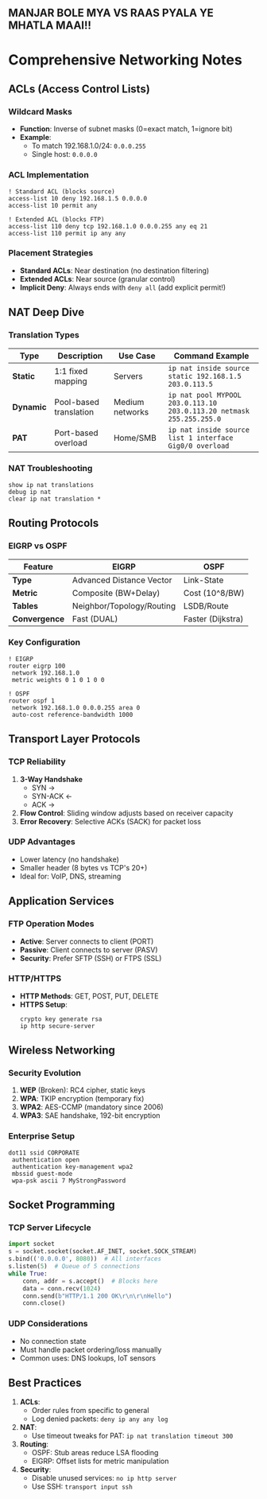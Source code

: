 ## MANJAR BOLE MYA VS RAAS PYALA YE MHATLA MAAI!!

# **Comprehensive Networking Notes**

## **ACLs (Access Control Lists)**
### **Wildcard Masks**
- **Function**: Inverse of subnet masks (0=exact match, 1=ignore bit)
- **Example**: 
  - To match 192.168.1.0/24: `0.0.0.255`
  - Single host: `0.0.0.0`

### **ACL Implementation**
```cisco
! Standard ACL (blocks source)
access-list 10 deny 192.168.1.5 0.0.0.0
access-list 10 permit any

! Extended ACL (blocks FTP)
access-list 110 deny tcp 192.168.1.0 0.0.0.255 any eq 21
access-list 110 permit ip any any
```

### **Placement Strategies**
- **Standard ACLs**: Near destination (no destination filtering)
- **Extended ACLs**: Near source (granular control)
- **Implicit Deny**: Always ends with `deny all` (add explicit permit!)

## **NAT Deep Dive**
### **Translation Types**
| Type | Description | Use Case | Command Example |
|------|-------------|----------|-----------------|
| **Static** | 1:1 fixed mapping | Servers | `ip nat inside source static 192.168.1.5 203.0.113.5` |
| **Dynamic** | Pool-based translation | Medium networks | `ip nat pool MYPOOL 203.0.113.10 203.0.113.20 netmask 255.255.255.0` |
| **PAT** | Port-based overload | Home/SMB | `ip nat inside source list 1 interface Gig0/0 overload` |

### **NAT Troubleshooting**
```cisco
show ip nat translations
debug ip nat
clear ip nat translation *
```

## **Routing Protocols**
### **EIGRP vs OSPF**
| Feature | EIGRP | OSPF |
|---------|-------|------|
| **Type** | Advanced Distance Vector | Link-State |
| **Metric** | Composite (BW+Delay) | Cost (10^8/BW) |
| **Tables** | Neighbor/Topology/Routing | LSDB/Route |
| **Convergence** | Fast (DUAL) | Faster (Dijkstra) |

### **Key Configuration**
```cisco
! EIGRP
router eigrp 100
 network 192.168.1.0
 metric weights 0 1 0 1 0 0

! OSPF
router ospf 1
 network 192.168.1.0 0.0.0.255 area 0
 auto-cost reference-bandwidth 1000
```

## **Transport Layer Protocols**
### **TCP Reliability**
1. **3-Way Handshake**
   - SYN → 
   - SYN-ACK ← 
   - ACK →
2. **Flow Control**: Sliding window adjusts based on receiver capacity
3. **Error Recovery**: Selective ACKs (SACK) for packet loss

### **UDP Advantages**
- Lower latency (no handshake)
- Smaller header (8 bytes vs TCP's 20+)
- Ideal for: VoIP, DNS, streaming

## **Application Services**
### **FTP Operation Modes**
- **Active**: Server connects to client (PORT)
- **Passive**: Client connects to server (PASV)
- **Security**: Prefer SFTP (SSH) or FTPS (SSL)

### **HTTP/HTTPS**
- **HTTP Methods**: GET, POST, PUT, DELETE
- **HTTPS Setup**:
  ```cisco
  crypto key generate rsa
  ip http secure-server
  ```

## **Wireless Networking**
### **Security Evolution**
1. **WEP** (Broken): RC4 cipher, static keys
2. **WPA**: TKIP encryption (temporary fix)
3. **WPA2**: AES-CCMP (mandatory since 2006)
4. **WPA3**: SAE handshake, 192-bit encryption

### **Enterprise Setup**
```cisco
dot11 ssid CORPORATE
 authentication open 
 authentication key-management wpa2
 mbssid guest-mode
 wpa-psk ascii 7 MyStrongPassword
```

## **Socket Programming**
### **TCP Server Lifecycle**
```python
import socket
s = socket.socket(socket.AF_INET, socket.SOCK_STREAM)
s.bind(('0.0.0.0', 8080))  # All interfaces
s.listen(5)  # Queue of 5 connections
while True:
    conn, addr = s.accept()  # Blocks here
    data = conn.recv(1024)
    conn.send(b"HTTP/1.1 200 OK\r\n\r\nHello")
    conn.close()
```

### **UDP Considerations**
- No connection state
- Must handle packet ordering/loss manually
- Common uses: DNS lookups, IoT sensors

## **Best Practices**
1. **ACLs**: 
   - Order rules from specific to general
   - Log denied packets: `deny ip any any log`
2. **NAT**: 
   - Use timeout tweaks for PAT: `ip nat translation timeout 300`
3. **Routing**: 
   - OSPF: Stub areas reduce LSA flooding
   - EIGRP: Offset lists for metric manipulation
4. **Security**:
   - Disable unused services: `no ip http server`
   - Use SSH: `transport input ssh`
